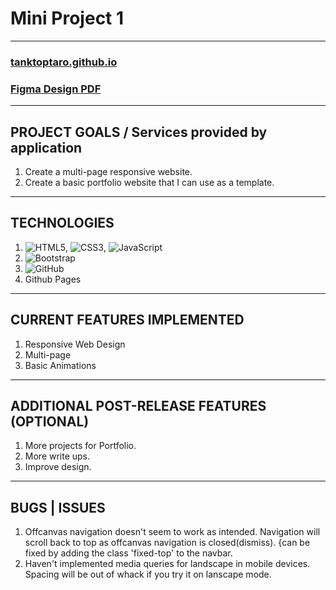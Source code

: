 # Mini Project 1
---

### [tanktoptaro.github.io](https://tanktoptaro.github.io/)
### [Figma Design PDF](https://drive.google.com/file/d/1jmmTpEm8tdFxssiDNvoDb_XuoU-o4rBD/view?usp=sharing)
---

## PROJECT GOALS / Services provided by application
1. Create a multi-page responsive website.
2. Create a basic portfolio website that I can use as a template.
---

## TECHNOLOGIES
1. ![HTML5](https://img.shields.io/badge/html5-%23E34F26.svg?style=for-the-badge&logo=html5&logoColor=white), ![CSS3](https://img.shields.io/badge/css3-%231572B6.svg?style=for-the-badge&logo=css3&logoColor=white), ![JavaScript](https://img.shields.io/badge/javascript-%23323330.svg?style=for-the-badge&logo=javascript&logoColor=%23F7DF1E)
2. ![Bootstrap](https://img.shields.io/badge/bootstrap-%23563D7C.svg?style=for-the-badge&logo=bootstrap&logoColor=white)
3. ![GitHub](https://img.shields.io/badge/github-%23121011.svg?style=for-the-badge&logo=github&logoColor=white)
4. Github Pages
---

## CURRENT FEATURES IMPLEMENTED
1. Responsive Web Design
2. Multi-page
3. Basic Animations
---

## ADDITIONAL POST-RELEASE FEATURES (OPTIONAL)
1. More projects for Portfolio.
2. More write ups.
3. Improve design.
--- 

## BUGS | ISSUES
1. Offcanvas navigation doesn't seem to work as intended. Navigation will scroll back to top as offcanvas navigation is closed(dismiss). {can be fixed by adding the class 'fixed-top' to the navbar.
2. Haven't implemented media queries for landscape in mobile devices. Spacing will be out of whack if you try it on lanscape mode.

